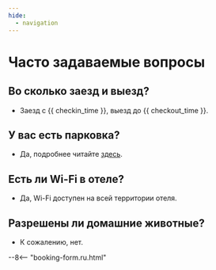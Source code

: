 ```yaml
---
hide:
  - navigation
---
```


# **Часто задаваемые вопросы**

## Во сколько заезд и выезд?
- Заезд с {{ checkin_time }}, выезд до {{ checkout_time }}.

## У вас есть парковка?
- Да, подробнее читайте [здесь](parking.md).

## Есть ли Wi-Fi в отеле?
- Да, Wi-Fi доступен на всей территории отеля.

## Разрешены ли домашние животные?
- К сожалению, нет.

--8<-- "booking-form.ru.html"
